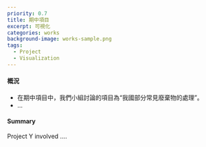 ```yaml
---
priority: 0.7
title: 期中項目
excerpt: 可視化
categories: works
background-image: works-sample.png
tags:
  - Project
  - Visualization
---
```


#### 概況

- 在期中項目中，我們小組討論的項目為“我國部分常見廢棄物的處理”。
- ...

#### Summary

Project Y involved ....
